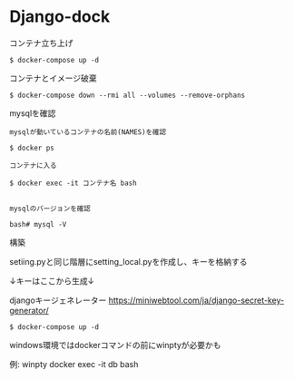 # Django-dock

コンテナ立ち上げ

```
$ docker-compose up -d
```

コンテナとイメージ破棄

```
$ docker-compose down --rmi all --volumes --remove-orphans
```

mysqlを確認

```
mysqlが動いているコンテナの名前(NAMES)を確認

$ docker ps

コンテナに入る

$ docker exec -it コンテナ名 bash


mysqlのバージョンを確認

bash# mysql -V
```

構築

setiing.pyと同じ階層にsetting_local.pyを作成し、キーを格納する

↓キーはここから生成↓

djangoキージェネレーター
https://miniwebtool.com/ja/django-secret-key-generator/

```
$ docker-compose up -d
```

windows環境ではdockerコマンドの前にwinptyが必要かも

例: winpty docker exec -it db bash